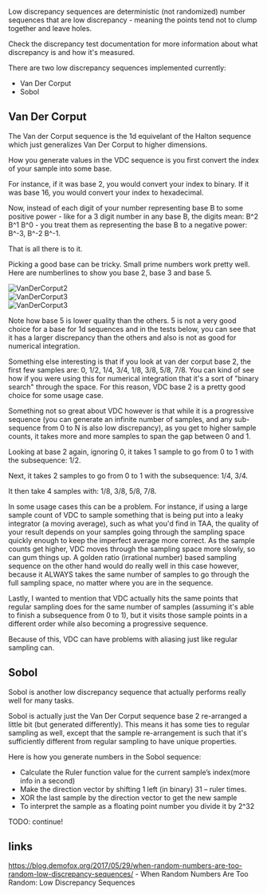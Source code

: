 Low discrepancy sequences are deterministic (not randomized) number sequences that are low discrepancy - meaning the points tend not to clump together and leave holes.

Check the discrepancy test documentation for more information about what discrepancy is and how it's measured.

There are two low discrepancy sequences implemented currently:
 * Van Der Corput
 * Sobol

## Van Der Corput

The Van der Corput sequence is the 1d equivelant of the Halton sequence which just generalizes Van Der Corput to higher dimensions.

How you generate values in the VDC sequence is you first convert the index of your sample into some base.

For instance, if it was base 2, you would convert your index to binary. If it was base 16, you would convert your index to hexadecimal.

Now, instead of each digit of your number representing base B to some positive power - like for a 3 digit number in any base B, the digits mean: B^2 B^1 B^0 - you treat them as representing the base B to a negative power: B^-3, B^-2 B^-1.

That is all there is to it.

Picking a good base can be tricky.  Small prime numbers work pretty well.  Here are numberlines to show you base 2, base 3 and base 5.

![VanDerCorput2](../../../_1d/samples/lds/MakeNumberline_VanDerCorput2.png)  
![VanDerCorput3](../../../_1d/samples/lds/MakeNumberline_VanDerCorput3.png)  
![VanDerCorput3](../../../_1d/samples/lds/MakeNumberline_VanDerCorput5.png)  

Note how base 5 is lower quality than the others. 5 is not a very good choice for a base for 1d sequences and in the tests below, you can see that it has a larger discrepancy than the others and also is not as good for numerical integration.

Something else interesting is that if you look at van der corput base 2, the first few samples are: 0, 1/2, 1/4, 3/4, 1/8, 3/8, 5/8, 7/8.  You can kind of see how if you were using this for numerical integration that it's a sort of "binary search" through the space.  For this reason, VDC base 2 is a pretty good choice for some usage case.

Something not so great about VDC however is that while it is a progressive sequence (you can generate an infinite number of samples, and any sub-sequence from 0 to N is also low discrepancy), as you get to higher sample counts, it takes more and more samples to span the gap between 0 and 1.

Looking at base 2 again, ignoring 0, it takes 1 sample to go from 0 to 1 with the subsequence: 1/2.

Next, it takes 2 samples to go from 0 to 1 with the subsequence: 1/4, 3/4.

It then take 4 samples with: 1/8, 3/8, 5/8, 7/8.

In some usage cases this can be a problem.  For instance, if using a large sample count of VDC to sample something that is being put into a leaky integrator (a moving average), such as what you'd find in TAA, the quality of your result depends on your samples going through the sampling space quickly enough to keep the imperfect average more correct.  As the sample counts get higher, VDC moves through the sampling space more slowly, so can gum things up.  A golden ratio (irrational number) based sampling sequence on the other hand would do really well in this case however, because it ALWAYS takes the same number of samples to go through the full sampling space, no matter where you are in the sequence.

Lastly, I wanted to mention that VDC actually hits the same points that regular sampling does for the same number of samples (assuming it's able to finish a subsequence from 0 to 1), but it visits those sample points in a different order while also becoming a progressive sequence.

Because of this, VDC can have problems with aliasing just like regular sampling can.

## Sobol

Sobol is another low discrepancy sequence that actually performs really well for many tasks.

Sobol is actually just the Van Der Corput sequence base 2 re-arranged a little bit (but generated differently).  This means it has some ties to regular sampling as well, except that the sample re-arrangement is such that it's sufficiently different from regular sampling to have unique properties.

Here is how you generate numbers in the Sobol sequence:
* Calculate the Ruler function value for the current sample’s index(more info in a second)
* Make the direction vector by shifting 1 left (in binary) 31 – ruler times.
* XOR the last sample by the direction vector to get the new sample
* To interpret the sample as a floating point number you divide it by 2^32

TODO: continue!

## links

https://blog.demofox.org/2017/05/29/when-random-numbers-are-too-random-low-discrepancy-sequences/ - When Random Numbers Are Too Random: Low Discrepancy Sequences